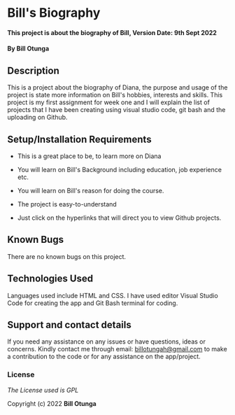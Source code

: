 
# Bill's Biography

 

#### This project is about the biography of Bill, Version Date: 9th Sept 2022

 

#### By **Bill Otunga**

 

## Description

 

This is a project about the biography of Diana, the purpose and usage of the project is state more information on Bill's hobbies, interests and skills. This project is my first assignment for week one and I will explain the list of projects that I have been creating using visual studio code, git bash and the uploading on Github.

 

## Setup/Installation Requirements

 

- This is a great place to be, to learn more on Diana

- You will learn on Bill's Background including education, job experience etc.

- You will learn on Bill's reason for doing the course.

- The project is easy-to-understand

- Just click on the hyperlinks that will direct you to view Github projects.

 

## Known Bugs

 

There are no known bugs on this project.

 

## Technologies Used

 

Languages used include HTML and CSS. I have used editor Visual Studio Code for creating the app and Git Bash terminal for coding.

 

## Support and contact details

 

If you need any assistance on any issues or have questions, ideas or concerns. Kindly contact me through email: billotungah@gmail.com to make a contribution to the code or for any assistance on the app/project.

 

### License

 

_The License used is GPL_

 

Copyright (c) 2022 **Bill Otunga**